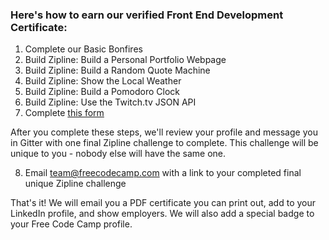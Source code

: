 ### Here's how to earn our verified Front End Development Certificate:

1. Complete our Basic Bonfires
2. Build Zipline: Build a Personal Portfolio Webpage
3. Build Zipline: Build a Random Quote Machine
4. Build Zipline: Show the Local Weather
5. Build Zipline: Build a Pomodoro Clock
6. Build Zipline: Use the Twitch.tv JSON API
7. Complete [this form](https://freecodecamp.typeform.com/to/mQbMpA)

After you complete these steps, we'll review your profile and message you in Gitter with one final Zipline challenge to complete. This challenge will be unique to you - nobody else will have the same one.

8. Email team@freecodecamp.com with a link to your completed final unique Zipline challenge

That's it! We will email you a PDF certificate you can print out, add to your LinkedIn profile, and show employers. We will also add a special badge to your Free Code Camp profile.